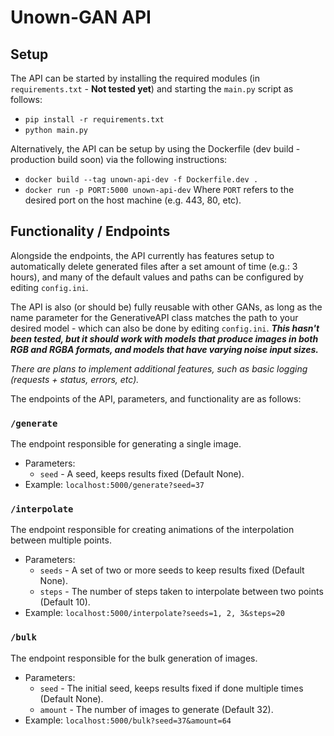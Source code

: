 # Unown-GAN API
## Setup
The API can be started by installing the required modules (in `requirements.txt` - **Not tested yet**) and starting the `main.py` script as follows:
 * `pip install -r requirements.txt`
 * `python main.py`

Alternatively, the API can be setup by using the Dockerfile (dev build - production build soon) via the following instructions:
 * `docker build --tag unown-api-dev -f Dockerfile.dev .`
 * `docker run -p PORT:5000 unown-api-dev`
Where `PORT` refers to the desired port on the host machine (e.g. 443, 80, etc).

## Functionality / Endpoints
Alongside the endpoints, the API currently has features setup to automatically delete generated files after a set amount of time (e.g.: 3 hours), and many of the default values and paths can be configured by editing `config.ini`.

The API is also (or should be) fully reusable with other GANs, as long as the name parameter for the GenerativeAPI class matches the path to your desired model - which can also be done by editing `config.ini`. ***This hasn't been tested, but it should work with models that produce images in both RGB and RGBA formats, and models that have varying noise input sizes.***

*There are plans to implement additional features, such as basic logging (requests + status, errors, etc).*

The endpoints of the API, parameters, and functionality are as follows:

### `/generate`
The endpoint responsible for generating a single image.
 * Parameters:
    * `seed` - A seed, keeps results fixed (Default None).
 * Example: `localhost:5000/generate?seed=37`


### `/interpolate` 
The endpoint responsible for creating animations of the interpolation between multiple points.
 * Parameters:
    * `seeds` - A set of two or more seeds to keep results fixed (Default None).
    * `steps` - The number of steps taken to interpolate between two points (Default 10).
 * Example: `localhost:5000/interpolate?seeds=1, 2, 3&steps=20`

### `/bulk`
The endpoint responsible for the bulk generation of images.
 * Parameters:
    * `seed` - The initial seed, keeps results fixed if done multiple times (Default None).
    * `amount` - The number of images to generate  (Default 32).
 * Example: `localhost:5000/bulk?seed=37&amount=64`

